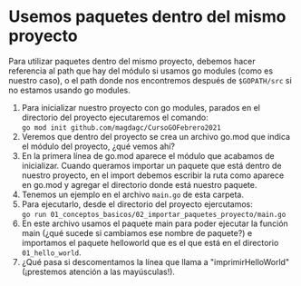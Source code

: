 # Usemos paquetes dentro del mismo proyecto

Para utilizar paquetes dentro del mismo proyecto, debemos hacer referencia al path que hay del módulo si usamos go modules (como es nuestro caso), o el path donde nos encontremos después de `$GOPATH/src` si no estamos usando go modules.  

1. Para inicializar nuestro proyecto con go modules, parados en el directorio del proyecto ejecutaremos el comando:  
`go mod init github.com/magdagc/CursoGOFebrero2021`  
2. Veremos que dentro del proyecto se crea un archivo go.mod que indica el módulo del proyecto, ¿qué vemos ahí?  
3. En la primera línea de go.mod aparece el módulo que acabamos de inicializar. Cuando queramos importar un paquete que está dentro de nuestro proyecto, en el import debemos escribir la ruta como aparece en go.mod y agregar el directorio donde está nuestro paquete.  
4. Tenemos un ejemplo en el archivo `main.go` de esta carpeta.  
5. Para ejecutarlo, desde el directorio del proyecto ejercutamos:  
`go run 01_conceptos_basicos/02_importar_paquetes_proyecto/main.go`  
6. En este archivo usamos el paquete main para poder ejecutar la función main (¿qué sucede si cambiamos ese nombre de paquete?) e importamos el paquete helloworld que es el que está en el directorio `01_hello_world`.  
7. ¿Qué pasa si descomentamos la línea que llama a "imprimirHelloWorld" (¡prestemos atención a las mayúsculas!).

